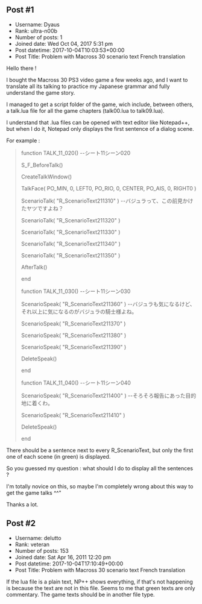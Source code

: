 ## Post #1
- Username: Dyaus
- Rank: ultra-n00b
- Number of posts: 1
- Joined date: Wed Oct 04, 2017 5:31 pm
- Post datetime: 2017-10-04T10:03:53+00:00
- Post Title: Problem with Macross 30 scenario text French translation

Hello there !

I bought the Macross 30 PS3 video game a few weeks ago, and I want to translate all its talking to practice my Japanese grammar and fully understand the game story.

I managed to get a script folder of the game, wich include, between others, a talk.lua file for all the game chapters (talk00.lua to talk09.lua).

I understand that .lua files can be opened with text editor like Notepad++, but when I do it, Notepad only displays the first sentence of a dialog scene. 

For example :

> function TALK_11_020()	--シート11シーン020
>
> 	S_F_BeforeTalk()
>
> 	CreateTalkWindow()
>
> 
>
> 	TalkFace( PO_MIN, 0, LEFT0, PO_RIO, 0, CENTER, PO_AIS, 0, RIGHT0 )
>
> 	ScenarioTalk( "R_ScenarioText211310" )		--バジュラって、この前見かけたヤツですよね？
>
> 	ScenarioTalk( "R_ScenarioText211320" )
>
> 	ScenarioTalk( "R_ScenarioText211330" )
>
> 	ScenarioTalk( "R_ScenarioText211340" )
>
> 	ScenarioTalk( "R_ScenarioText211350" )
>
> 
>
> 	AfterTalk()
>
> end
>
> 
>
> 
>
> function TALK_11_030()	--シート11シーン030
>
> 	ScenarioSpeak( "R_ScenarioText211360" )		--バジュラも気になるけど、それ以上に気になるのがバジュラの騎士様よね。
>
> 	ScenarioSpeak( "R_ScenarioText211370" )
>
> 	ScenarioSpeak( "R_ScenarioText211380" )
>
> 	ScenarioSpeak( "R_ScenarioText211390" )
>
> 	DeleteSpeak()
>
> end
>
> 
>
> 
>
> function TALK_11_040()	--シート11シーン040
>
> 	ScenarioSpeak( "R_ScenarioText211400" )		--そろそろ報告にあった目的地に着くわ。
>
> 	ScenarioSpeak( "R_ScenarioText211410" )
>
> 	DeleteSpeak()
>
> end

There should be a sentence next to every R_ScenarioText, but only the first one of each scene (in green) is displayed.

So you guessed my question : what should I do to display all the sentences ?

I'm totally novice on this, so maybe I'm completely wrong about this way to get the game talks ^^"

Thanks a lot.
## Post #2
- Username: delutto
- Rank: veteran
- Number of posts: 153
- Joined date: Sat Apr 16, 2011 12:20 pm
- Post datetime: 2017-10-04T17:10:49+00:00
- Post Title: Problem with Macross 30 scenario text French translation

If the lua file is a plain text, NP++ shows everything, if that's not happening is because the text are not in this file. Seems to me that green texts are only commentary. The game texts should be in another file type.
